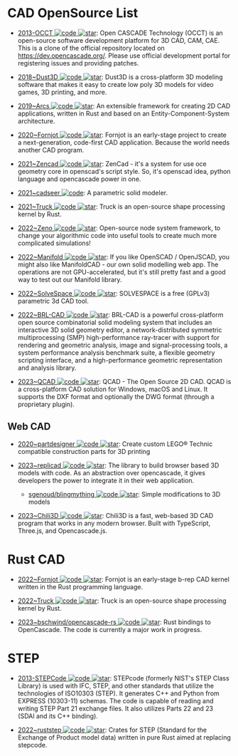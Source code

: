 # CAD OpenSource List

- [2013-OCCT ![code](https://ng-tech.icu/assets/code.svg) ![star](https://img.shields.io/github/stars/Open-Cascade-SAS/OCCT)](https://github.com/Open-Cascade-SAS/OCCT): Open CASCADE Technology (OCCT) is an open-source software development platform for 3D CAD, CAM, CAE. This is a clone of the official repository located on https://dev.opencascade.org/. Please use official development portal for registering issues and providing patches.

- [2018~Dust3D ![code](https://ng-tech.icu/assets/code.svg) ![star](https://img.shields.io/github/stars/huxingyi/dust3d)](https://github.com/huxingyi/dust3d): Dust3D is a cross-platform 3D modeling software that makes it easy to create low poly 3D models for video games, 3D printing, and more.

- [2019~Arcs ![code](https://ng-tech.icu/assets/code.svg) ![star](https://img.shields.io/github/stars/Michael-F-Bryan/arcs)](https://github.com/Michael-F-Bryan/arcs): An extensible framework for creating 2D CAD applications, written in Rust and based on an Entity-Component-System architecture.

- [2020~Fornjot ![code](https://ng-tech.icu/assets/code.svg) ![star](https://img.shields.io/github/stars/hannobraun/Fornjot)](https://github.com/hannobraun/Fornjot): Fornjot is an early-stage project to create a next-generation, code-first CAD application. Because the world needs another CAD program.

- [2021~Zencad ![code](https://ng-tech.icu/assets/code.svg) ![star](https://img.shields.io/github/stars/mirmik/zencad)](https://github.com/https://github.com/mirmik/zencad): ZenCad - it's a system for use oce geometry core in openscad's script style. So, it's openscad idea, python language and opencascade power in one.

- [2021~cadseer ![code](https://ng-tech.icu/assets/code.svg)](https://gitlab.com/blobfish/cadseer): A parametric solid modeler.

- [2021~Truck ![code](https://ng-tech.icu/assets/code.svg) ![star](https://img.shields.io/github/stars/ricosjp/truck)](https://github.com/ricosjp/truck): Truck is an open-source shape processing kernel by Rust.

- [2022~Zeno ![code](https://ng-tech.icu/assets/code.svg) ![star](https://img.shields.io/github/stars/zenustech/zeno)](https://github.com/zenustech/zeno): Open-source node system framework, to change your algorithmic code into useful tools to create much more complicated simulations!

- [2022~Manifold ![code](https://ng-tech.icu/assets/code.svg) ![star](https://img.shields.io/github/stars/elalish/manifold)](https://github.com/elalish/manifold): If you like OpenSCAD / OpenJSCAD, you might also like ManifoldCAD - our own solid modelling web app. The operations are not GPU-accelerated, but it's still pretty fast and a good way to test out our Manifold library.

- [2022~SolveSpace ![code](https://ng-tech.icu/assets/code.svg) ![star](https://img.shields.io/github/stars/solvespace/solvespace)](https://github.com/solvespace/solvespace): SOLVESPACE is a free (GPLv3) parametric 3d CAD tool.

- [2022~BRL-CAD ![code](https://ng-tech.icu/assets/code.svg) ![star](https://img.shields.io/github/stars/BRL-CAD/brlcad)](https://github.com/BRL-CAD/brlcad): BRL-CAD is a powerful cross-platform open source combinatorial solid modeling system that includes an interactive 3D solid geometry editor, a network-distributed symmetric multiprocessing (SMP) high-performance ray-tracer with support for rendering and geometric analysis, image and signal-processing tools, a system performance analysis benchmark suite, a flexible geometry scripting interface, and a high-performance geometric representation and analysis library.

- [2023~QCAD ![code](https://ng-tech.icu/assets/code.svg) ![star](https://img.shields.io/github/stars/qcad/qcad)](https://github.com/qcad/qcad): QCAD - The Open Source 2D CAD. QCAD is a cross-platform CAD solution for Windows, macOS and Linux. It supports the DXF format and optionally the DWG format (through a proprietary plugin).

## Web CAD

- [2020~partdesigner ![code](https://ng-tech.icu/assets/code.svg) ![star](https://img.shields.io/github/stars/marian42/partdesigner)](https://github.com/marian42/partdesigner): Create custom LEGO® Technic compatible construction parts for 3D printing

- [2023~replicad ![code](https://ng-tech.icu/assets/code.svg) ![star](https://img.shields.io/github/stars/sgenoud/replicad)](https://github.com/sgenoud/replicad): The library to build browser based 3D models with code. As an abstraction over opencascade, it gives developers the power to integrate it in their web application.

  - [sgenoud/blingmything ![code](https://ng-tech.icu/assets/code.svg) ![star](https://img.shields.io/github/stars/sgenoud/blingmything)](https://github.com/sgenoud/blingmything): Simple modifications to 3D models

- [2023~Chili3D ![code](https://ng-tech.icu/assets/code.svg) ![star](https://img.shields.io/github/stars/xiangechen/chili3d)](https://github.com/xiangechen/chili3d): Chili3D is a fast, web-based 3D CAD program that works in any modern browser. Built with TypeScript, Three.js, and Opencascade.js.

# Rust CAD

- [2022~Fornjot ![code](https://ng-tech.icu/assets/code.svg) ![star](https://img.shields.io/github/stars/hannobraun/fornjot)](https://github.com/hannobraun/fornjot): Fornjot is an early-stage b-rep CAD kernel written in the Rust programming language.

- [2022~Truck ![code](https://ng-tech.icu/assets/code.svg) ![star](https://img.shields.io/github/stars/ricosjp/truck)](https://github.com/ricosjp/truck): Truck is an open-source shape processing kernel by Rust.

- [2023~bschwind/opencascade-rs ![code](https://ng-tech.icu/assets/code.svg) ![star](https://img.shields.io/github/stars/bschwind/opencascade-rs)](https://github.com/bschwind/opencascade-rs): Rust bindings to OpenCascade. The code is currently a major work in progress.

# STEP

- [2013-STEPCode ![code](https://ng-tech.icu/assets/code.svg) ![star](https://img.shields.io/github/stars/stepcode/stepcode)](https://github.com/stepcode/stepcode): STEPcode (formerly NIST's STEP Class Library) is used with IFC, STEP, and other standards that utilize the technologies of ISO10303 (STEP). It generates C++ and Python from EXPRESS (10303-11) schemas. The code is capable of reading and writing STEP Part 21 exchange files. It also utilizes Parts 22 and 23 (SDAI and its C++ binding).

- [2022~ruststep ![code](https://ng-tech.icu/assets/code.svg) ![star](https://img.shields.io/github/stars/ricosjp/ruststep)](https://github.com/ricosjp/ruststep): Crates for STEP (Standard for the Exchange of Product model data) written in pure Rust aimed at replacing stepcode.
